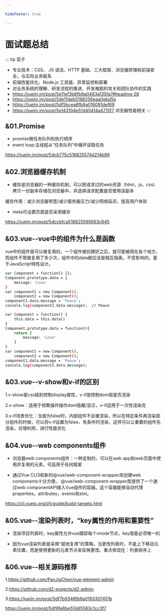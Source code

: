 ```yaml
---

hideFooter: true

---
```

# 面试题总结 #

::: tip 契子
- 专业技术：CSS、 JS 语法、HTTP 基础、三大框架、浏览器原理和前端安全，与实际业务联系
- 前端性能优化、Node.js 工具链、异常监控和部署
- 对业务系统的理解、研发流程的推进、开发难题的攻关和团队协作的实践
- https://juejin.im/post/5e11ef3b6fb9a0483a135fa7#heading-28
- https://juejin.im/post/5de11deb5188256eaa0ebd5e
- https://juejin.im/post/5df5bcea6fb9a016091def69
- https://juejin.im/post/5e143104e51d45414a4715f7 浏览器性能相关
:::

## &01.Promise ##

- promise微任务队列和执行顺序
- event loop:主线程从“任务队列”中循环读取任务

https://juejin.im/post/5dcb775c518825574d214b89

## &02.浏览器缓存机制 ##

- 缓存是浏览器的一种缓存机制，可以把请求过的web资源（html，js，css）拷贝一份副本存储在浏览器中，并选择请求配置是否使用该副本

缓存作用：减少浏览器带宽/减少服务器压力/减少网络延迟，提高用户体验

- meta可设置页面是否采用缓存

https://juejin.im/post/5dccbfca518825599563c645

## &03.vue--vue中的组件为什么是函数 ## 

vue中的组件是可以被复用的，一个组件被创建好之后，就可能被用在各个地方，而组件不管被复用了多少次，组件中的data都应该是相互隔离，不受影响的。基于JavaScript特性设计。

```bash
var Component = function() {};
Component.prototype.data = {
    message: 'Love'
}
var component1 = new Component(),
    component2 = new Component();
component1.data.message = 'Peace';
console.log(component2.data.message);  // Peace
```

```bash
var Component = function() {
    this.data = this.data()
}
Component.prototype.data = function(){
    return {
        message: 'Love'
    }
}
var component1 = new Component(),
    component2 = new Component();
component1.data.message = 'Peace';
console.log(component2.data.message); 
```

## &03.vue--v-show和v-if的区别 ## 

1.v-show是css级别控制display属性，v-if是控制dom层是否渲染

2.v-show：适用于频繁操作操作dom隐藏/显示，v-if适用于一次性渲染完

3.v-if场景优化：当值为false时，内部组件不会被渲染，所以在特定条件再渲染部分组件的时候，可以将v-if设置为false，有条件时渲染，这样可以让重要的组件先渲染，合理利用，进行性能优化

## &04.vue--web components组件 ##

- 浏览器web components组件：一种定制的，可以在web app和web页面中使用并复用的元素，可适用于任何框架

- 通过Vue CLI3和新的@vue/web-component-wrapper库创建web components十分方便。
@vue/web-component-wrapper库提供了一个通过web componentAPI接入Vue组件的容器。这个容器能够自动代理properties，attributes，events和slot。

https://cli.vuejs.org/zh/guide/build-targets.html

## &05.vue--渲染列表时，“key属性的作用和重要性” ##

- 渲染项目列表时，key属性允许vue跟踪每个vnode节点，key值是必须唯一的

- 因为vue渲染列表是采用“就地复用”的策略，当更改列表时，不是上下移动元素位置，而是使用更新的元素节点来反映更改。重点体现在：列表排序上

## &06.vue--相关源码推荐 ##

1.https://github.com/PanJiaChen/vue-element-admin

2.https://github.com/d2-projects/d2-admin

3.https://juejin.im/post/5df7b9346fb9a0163307451b

https://juejin.im/post/5df9fe6be51d45583c1cc3f7


